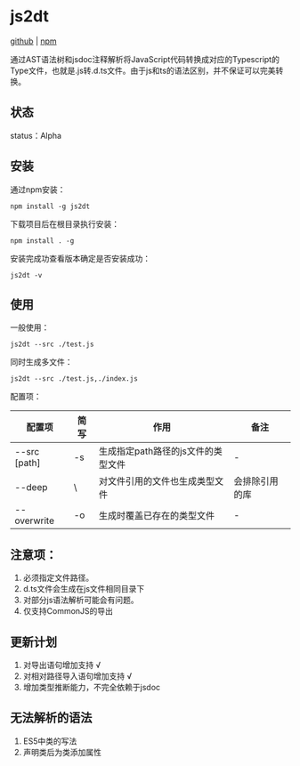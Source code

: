 # js2dt

[github](https://github.com/demonskp/js2dt)  |  [npm](https://www.npmjs.com/package/js2dt)

通过AST语法树和jsdoc注释解析将JavaScript代码转换成对应的Typescript的Type文件，也就是.js转.d.ts文件。由于js和ts的语法区别，并不保证可以完美转换。

## 状态

status：Alpha

## 安装

通过npm安装：

```
npm install -g js2dt
```

下载项目后在根目录执行安装：

```
npm install . -g
```

安装完成功查看版本确定是否安装成功：

```
js2dt -v
```

## 使用

一般使用：

```
js2dt --src ./test.js
```

同时生成多文件：

```
js2dt --src ./test.js,./index.js
```

配置项：

配置项|简写|作用|备注
---|---|---|---
--src [path]|-s|生成指定path路径的js文件的类型文件|-
--deep | \ | 对文件引用的文件也生成类型文件 | 会排除引用的库
--overwrite| -o | 生成时覆盖已存在的类型文件 | -

## 注意项：

1. 必须指定文件路径。
2. d.ts文件会生成在js文件相同目录下
3. 对部分js语法解析可能会有问题。
4. 仅支持CommonJS的导出

## 更新计划

1. 对导出语句增加支持 √
2. 对相对路径导入语句增加支持 √
3. 增加类型推断能力，不完全依赖于jsdoc

## 无法解析的语法

1. ES5中类的写法
2. 声明类后为类添加属性